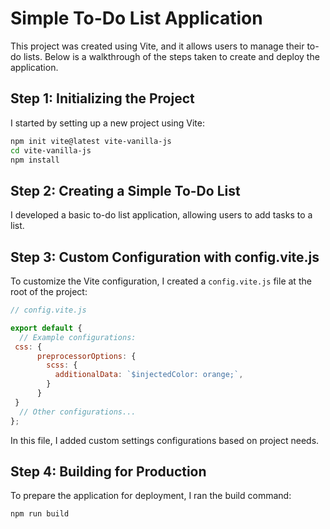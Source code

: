 # Simple To-Do List Application
This project was created using Vite, and it allows users to manage their to-do lists. Below is a walkthrough of the steps taken to create and deploy the application.

## Step 1: Initializing the Project
I started by setting up a new project using Vite:

```bash
npm init vite@latest vite-vanilla-js
cd vite-vanilla-js
npm install
```

## Step 2: Creating a Simple To-Do List
I developed a basic to-do list application, allowing users to add tasks to a list.

## Step 3: Custom Configuration with config.vite.js
To customize the Vite configuration, I created a ```config.vite.js``` file at the root of the project:

```js
// config.vite.js

export default {
  // Example configurations:
 css: {
      preprocessorOptions: {
        scss: {
          additionalData: `$injectedColor: orange;`,
        }
      }
 }
  // Other configurations...
};
```
In this file, I added custom settings configurations based on project needs.

## Step 4: Building for Production
To prepare the application for deployment, I ran the build command:

```bash
npm run build
```
